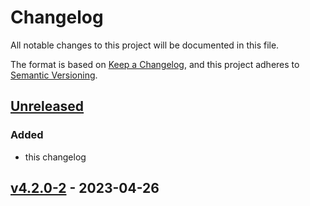 # Changelog

All notable changes to this project will be documented in this file.

The format is based on [Keep a Changelog](https://keepachangelog.com/en/1.1.0/),
and this project adheres to [Semantic Versioning](https://semver.org/spec/v2.0.0.html).

## [Unreleased]

### Added

- this changelog


## [v4.2.0-2] - 2023-04-26

 
[unreleased]: https://github.com/naps-dev/arkime/compare/v4.2.0-2...HEAD
<!-- [0.5.0]: https://github.com/naps-dev/arkime/compare/v4.2.0-2...v4.2.0-3 -->
[v4.2.0-2]: https://github.com/naps-dev/arkime/releases/tag/v4.2.0-2
